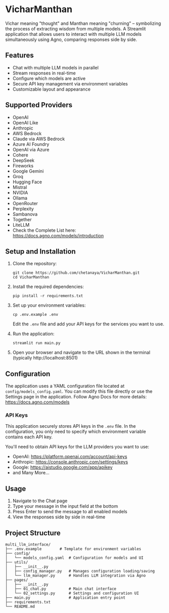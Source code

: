 # VicharManthan
Vichar meaning "thought" and Manthan meaning "churning" – symbolizing the process of extracting wisdom from multiple models. A Streamlit application that allows users to interact with multiple LLM models simultaneously using Agno, comparing responses side by side.

## Features

- Chat with multiple LLM models in parallel
- Stream responses in real-time
- Configure which models are active
- Secure API key management via environment variables
- Customizable layout and appearance

## Supported Providers

- OpenAI
- OpenAI Like
- Anthropic
- AWS Bedrock
- Claude via AWS Bedrock
- Azure AI Foundry
- OpenAI via Azure
- Cohere
- DeepSeek
- Fireworks
- Google Gemini
- Groq
- Hugging Face
- Mistral
- NVIDIA
- Ollama
- OpenRouter
- Perplexity
- Sambanova
- Together
- LiteLLM
- Check the Complete List here: https://docs.agno.com/models/introduction

## Setup and Installation

1. Clone the repository:
   ```
   git clone https://github.com/chetanaya/VicharManthan.git
   cd VicharManthan
   ```

2. Install the required dependencies:
   ```
   pip install -r requirements.txt
   ```

3. Set up your environment variables:
   ```
   cp .env.example .env
   ```

   Edit the `.env` file and add your API keys for the services you want to use.

4. Run the application:
   ```
   streamlit run main.py
   ```

5. Open your browser and navigate to the URL shown in the terminal (typically http://localhost:8501)

## Configuration

The application uses a YAML configuration file located at `config/models_config.yaml`. You can modify this file directly or use the Settings page in the application. Follow Agno Docs for more details: https://docs.agno.com/models

### API Keys

This application securely stores API keys in the `.env` file. In the configuration, you only need to specify which environment variable contains each API key.

You'll need to obtain API keys for the LLM providers you want to use:
- OpenAI: https://platform.openai.com/account/api-keys
- Anthropic: https://console.anthropic.com/settings/keys
- Google: https://aistudio.google.com/app/apikey
- and Many More...

## Usage

1. Navigate to the Chat page
2. Type your message in the input field at the bottom
3. Press Enter to send the message to all enabled models
4. View the responses side by side in real-time

## Project Structure

```
multi_llm_interface/
├── .env.example        # Template for environment variables
├── config/
│   └── models_config.yaml  # Configuration for models and UI
├── utils/
│   ├── __init__.py
│   ├── config_manager.py   # Manages configuration loading/saving
│   └── llm_manager.py      # Handles LLM integration via Agno
├── pages/
│   ├── __init__.py
│   ├── 01_chat.py          # Main chat interface
│   └── 02_settings.py      # Settings and configuration UI
├── main.py                 # Application entry point
├── requirements.txt
└── README.md
```
